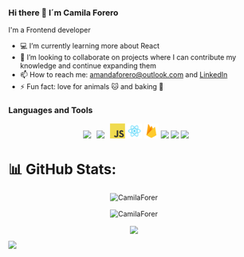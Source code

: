 ### Hi there 👋 I´m Camila Forero
I'm a Frontend developer


- :computer: I’m currently learning more about React
- :rocket: I’m looking to collaborate on projects where I can contribute my knowledge and continue expanding them
- 📫 How to reach me: <a href="amandaforero@outlook.com">amandaforero@outlook.com</a> and [LinkedIn](https://www.linkedin.com/in/camilaforero/)
- ⚡ Fun fact: love for animals :cat: and baking :cookie:

### Languages and Tools
<p align="center"><code> <img height=30 src="https://user-images.githubusercontent.com/86115727/215505925-ad47386c-4f17-48a3-9ddb-c6d2d0326406.png"/></code>
<code> <img height=30 src="https://user-images.githubusercontent.com/86115727/215506942-49f506ff-b8d1-4848-aa79-002b24e10f5a.png"/></code>
<code> <img height=30 src="https://raw.githubusercontent.com/github/explore/80688e429a7d4ef2fca1e82350fe8e3517d3494d/topics/javascript/javascript.png" /></code>
<code><img height="30" src="https://raw.githubusercontent.com/github/explore/80688e429a7d4ef2fca1e82350fe8e3517d3494d/topics/react/react.png"></code>
<code><img height="30" src="https://raw.githubusercontent.com/github/explore/80688e429a7d4ef2fca1e82350fe8e3517d3494d/topics/firebase/firebase.png"></code>
<code><img height="30" src="https://user-images.githubusercontent.com/86115727/215509398-fbd7159b-7703-4ccd-9b6d-c1255c28578b.png"></code>
<code><img height="30" src="https://user-images.githubusercontent.com/86115727/215509733-21be32e9-0650-4e29-b313-50c1767c04a7.png"></code>
  <code><img height="30" src="https://user-images.githubusercontent.com/86115727/217368164-80982191-79ca-4c13-a266-dc55d076acb2.png"></code>

  </p>

# 📊 GitHub Stats:

<p align="center"><img align="center" src="https://github-readme-stats.vercel.app/api?username=CamilaForer&theme=dark&hide_border=false&include_all_commits=true&count_private=true" alt="CamilaForer" /></p>
<p align="center"><img align="center" src="https://github-readme-streak-stats.herokuapp.com/?user=CamilaForer&theme=dark&hide_border=false" alt="CamilaForer" /></p>
<p align="center"><img align="center" src="https://github-readme-stats.vercel.app/api/top-langs/?username=CamilaForer&theme=dark&hide_border=false&include_all_commits=true&count_private=true&layout=compact" /></p>

[![](https://visitcount.itsvg.in/api?id=CamilaForer&icon=0&color=0)](https://visitcount.itsvg.in)
